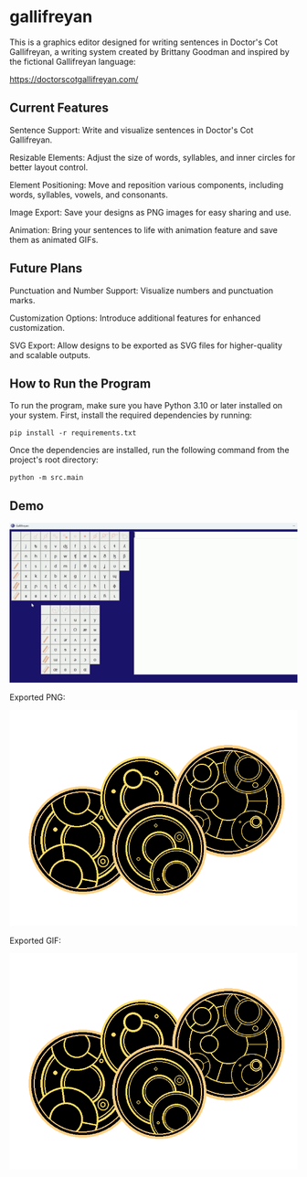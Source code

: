 # gallifreyan
This is a graphics editor designed for writing sentences in Doctor's Cot Gallifreyan, a writing system created by Brittany Goodman and inspired by the fictional Gallifreyan language:

https://doctorscotgallifreyan.com/ 

## Current Features
Sentence Support: Write and visualize sentences in Doctor's Cot Gallifreyan.

Resizable Elements: Adjust the size of words, syllables, and inner circles for better layout control.

Element Positioning: Move and reposition various components, including words, syllables, vowels, and consonants.

Image Export: Save your designs as PNG images for easy sharing and use.

Animation: Bring your sentences to life with animation feature and save them as animated GIFs.

## Future Plans
Punctuation and Number Support: Visualize numbers and punctuation marks.

Customization Options: Introduce additional features for enhanced customization.

SVG Export: Allow designs to be exported as SVG files for higher-quality and scalable outputs.

## How to Run the Program

To run the program, make sure you have Python 3.10 or later installed on your system. First, install the required dependencies by running:
```
pip install -r requirements.txt
```
Once the dependencies are installed, run the following command from the project's root directory:
```
python -m src.main
```
## Demo
![demo](https://github.com/katekorobova/gallifreyan/blob/main/demo.gif)

Exported PNG:

![png](https://github.com/katekorobova/gallifreyan/blob/main/its_a_big_universe.png)

Exported GIF:

![gif](https://github.com/katekorobova/gallifreyan/blob/main/its_a_big_universe.gif)
